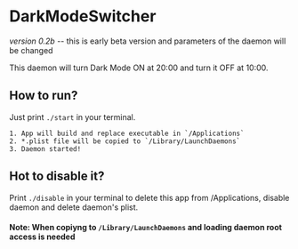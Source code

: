 # DarkModeSwitcher
*version 0.2b* -- this is early beta version and parameters of the daemon will be changed

This daemon will turn Dark Mode ON at 20:00 and turn it OFF at 10:00.

## How to run?

Just print `./start` in your terminal.

    1. App will build and replace executable in `/Applications`
    2. *.plist file will be copied to `/Library/LaunchDaemons`
    3. Daemon started!

## Hot to disable it?

Print `./disable` in your terminal to delete this app from /Applications, disable daemon and delete daemon's plist.

#### Note: When copiyng to `/Library/LaunchDaemons` and loading daemon root access is needed

